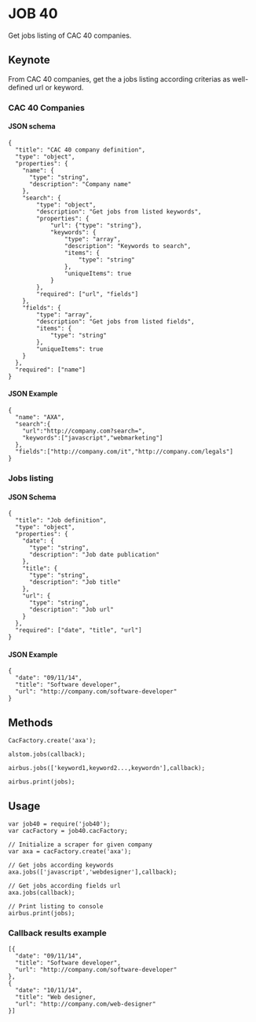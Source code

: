 # JOB 40

Get jobs listing of CAC 40 companies.

## Keynote

From CAC 40 companies, get the a jobs listing according criterias as well-defined url or keyword.

### CAC 40 Companies

#### JSON schema

```
{
  "title": "CAC 40 company definition",
  "type": "object",
  "properties": {
    "name": {
      "type": "string",
      "description": "Company name"
    },
    "search": {
        "type": "object",
        "description": "Get jobs from listed keywords",
        "properties": {
            "url": {"type": "string"},
            "keywords": {
                "type": "array",
                "description": "Keywords to search",
                "items": {
                    "type": "string"
                },
                "uniqueItems": true
            }
        },
        "required": ["url", "fields"]
    },
    "fields": {
        "type": "array",
        "description": "Get jobs from listed fields",
        "items": {
            "type": "string"
        },
        "uniqueItems": true
    }
  },
  "required": ["name"]
}
```

#### JSON Example

```
{
  "name": "AXA",
  "search":{
    "url":"http://company.com?search=",
    "keywords":["javascript","webmarketing"]
  },
  "fields":["http://company.com/it","http://company.com/legals"]
}
```

### Jobs listing

#### JSON Schema

```
{
  "title": "Job definition",
  "type": "object",
  "properties": {
    "date": {
      "type": "string",
      "description": "Job date publication"
    },
    "title": {
      "type": "string",
      "description": "Job title"
    },
    "url": {
      "type": "string",
      "description": "Job url"
    }
  },
  "required": ["date", "title", "url"]
}
```

#### JSON Example

```
{
  "date": "09/11/14",
  "title": "Software developer",
  "url": "http://company.com/software-developer"
}
```

## Methods

```
CacFactory.create('axa');
```

```
alstom.jobs(callback);
```

```
airbus.jobs(['keyword1,keyword2...,keywordn'],callback);
```

```
airbus.print(jobs);
```


## Usage

```
var job40 = require('job40');
var cacFactory = job40.cacFactory;

// Initialize a scraper for given company
var axa = cacFactory.create('axa');

// Get jobs according keywords
axa.jobs(['javascript','webdesigner'],callback);

// Get jobs according fields url
axa.jobs(callback);

// Print listing to console
airbus.print(jobs);

```

### Callback results example

```
[{
  "date": "09/11/14",
  "title": "Software developer",
  "url": "http://company.com/software-developer"
},
{
  "date": "10/11/14",
  "title": "Web designer,
  "url": "http://company.com/web-designer"
}]
```
